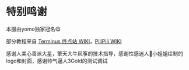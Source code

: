 # 特别鸣谢

本服由yomo独家冠名😋

部分教程来自 [Terminus 终点站 WIKI](https://embywiki.911997.xyz/)，[PiliPili WIKI](https://wiki.touhou.ing/)

感谢人美心善派大星，擎天大牛风筝的技术指导，感谢性感迷人🦈小姐姐绘制的logo和封面，感谢帅气逼人3Gold的测试调试
